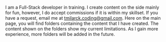 I am a Full-Stack developer in training. I create content on the side mainly for fun, however, I do accept commissions if it is within my skillset. 
If you have a request, email me at tmilarck.coding@gmail.com. Here on the main page, you will find folders containing the content that I have created.
The content shown on the folders show my current limitations. As I gain more experience, more folders will be added in the future.
